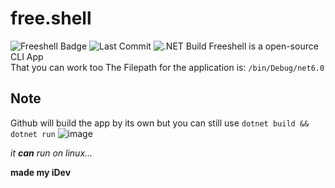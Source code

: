 # free.shell
![Freeshell Badge](https://img.shields.io/badge/Freeshell-Contribute%20Now!-blue) ![Last Commit](https://img.shields.io/github/last-commit/iDevYT/freeshell?style=flat) ![.NET Build](https://img.shields.io/github/workflow/status/iDevYT/freeshell/.NET?label=.NET%20Build&logo=.net&logoColor=blue)
Freeshell is a open-source CLI App  
That you can work too
The Filepath for the application is:
`/bin/Debug/net6.0`
  
## **Note**

Github will build the app by its own but you can still use `dotnet build && dotnet run`
![image](https://user-images.githubusercontent.com/88238063/178503314-8a545a1a-6679-4c6f-9ae3-2cee2c3ec921.png)


 _it **can** run on linux..._

**made my iDev**
